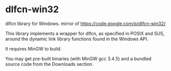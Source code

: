 dlfcn-win32
===========

dlfcn library for Windows. mirror of https://code.google.com/p/dlfcn-win32/

This library implements a wrapper for dlfcn, as specified in POSIX and SUS, around the dynamic link library functions found in the Windows API.

It requires MinGW to build.

You may get pre-built binaries (with MinGW gcc 3.4.5) and a bundled source code from the Downloads section.
